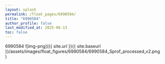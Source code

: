 ```yaml
---
layout: splash
permalink: /float_pages/6990584/
title: "6990584"
author_profile: false
last_modified_at: 2025-06-13
toc: false
---
```

 
6990584
![img-png]({{ site.url }}{{ site.baseurl }}/assets/images/float_figures/6990584/6990584_Sprof_processed_v2.png)
